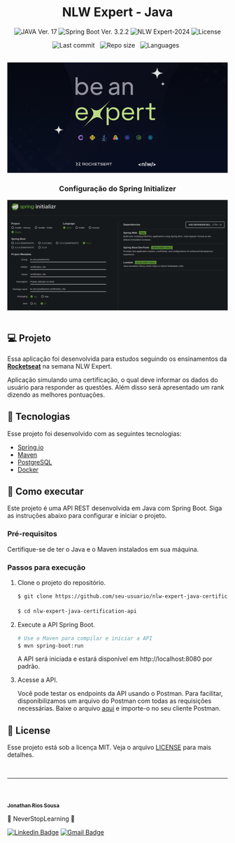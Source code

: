 <h1 align="center">NLW Expert - Java</h1>

<p align="center">
  <img 
    src="https://img.shields.io/badge/Java-17-blue" 
    alt="JAVA Ver. 17"
  />
  <img 
    src="https://img.shields.io/badge/Spring Boot-3.2.2-blue"
    alt="Spring Boot Ver. 3.2.2" 
  />
  <img
    src="https://img.shields.io/badge/NLW Expert-2024-green" 
    alt="NLW Expert-2024"
  />
  <img 
    alt="License"
    src="https://img.shields.io/static/v1?label=license&message=MIT&color=E51C44&labelColor=0A1033"
  />
</p>

<div align="center">

![Last commit](https://img.shields.io/github/last-commit/Jonathan-Rios/nlw-expert-java-certification-api?color=4DA1CD 'Last commit') &nbsp;
![Repo size](https://img.shields.io/github/repo-size/Jonathan-Rios/nlw-expert-java-certification-api?color=4DA1CD 'Repo size') &nbsp;
![Languages](https://img.shields.io/github/languages/count/Jonathan-Rios/nlw-expert-java-certification-api?color=4DA1CD 'Languages') &nbsp;

</div>

<br>

<div align="center">
  <img src=".github/project-preview.png?style=flat" alt="Cover" />
</div>


<h3 align="center">Configuração do Spring Initializer</h3>

<div align="center">
  <img src=".github/spring-initializer.png?style=flat" />
</div>


<br>

## 💻 Projeto
Essa aplicação foi desenvolvida para estudos seguindo os ensinamentos da **[Rocketseat](https://www.rocketseat.com.br/)** na semana NLW Expert.

Aplicação simulando uma certificação, o qual deve informar os dados do usuário para responder as questões. Além disso será apresentado um rank dizendo as melhores pontuações.

## 🧪 Tecnologias

Esse projeto foi desenvolvido com as seguintes tecnologias:
 
- [Spring.io](https://start.spring.io/)
- [Maven](https://maven.apache.org/)
- [PostgreSQL](https://www.postgresql.org/)
- [Docker](https://www.docker.com/)

## 🚀 Como executar

Este projeto é uma API REST desenvolvida em Java com Spring Boot. Siga as instruções abaixo para configurar e iniciar o projeto.

### Pré-requisitos
Certifique-se de ter o Java e o Maven instalados em sua máquina.

### Passos para execução

1. Clone o projeto do repositório.

    ```bash
    $ git clone https://github.com/seu-usuario/nlw-expert-java-certification-api.git

    $ cd nlw-expert-java-certification-api
    ```

2. Execute a API Spring Boot.

    ```bash
    # Use o Maven para compilar e iniciar a API
    $ mvn spring-boot:run
    ```

   A API será iniciada e estará disponível em http://localhost:8080 por padrão.

3. Acesse a API.

    Você pode testar os endpoints da API usando o Postman. Para facilitar, disponibilizamos um arquivo do Postman com todas as requisições necessárias. 
    Baixe o arquivo [aqui](./postman-collection.json) e importe-o no seu cliente Postman.
  
## 📝 License

Esse projeto está sob a licença MIT. Veja o arquivo [LICENSE](./LICENSE.md) para mais detalhes.

<br />


---
<br />

<a href="https://github.com/Jonathan-Rios">
 <img src="https://github.com/Jonathan-Rios.png" width="100px;" alt="" />
 <br />
 <sub><b>Jonathan Rios Sousa</b></sub></a>

💠 NeverStopLearning 💠

[![Linkedin Badge](https://img.shields.io/badge/-Jonathan-blue?style=flat-square&logo=Linkedin&logoColor=white&link=https://www.linkedin.com/in/jonathan-rios-sousa-19b3431b6/)](https://www.linkedin.com/in/jonathan-rios-sousa-19b3431b6/)
[![Gmail Badge](https://img.shields.io/badge/-jonathan.riosousa@gmail.com-c14438?style=flat-square&logo=Gmail&logoColor=white&link=mailto:jonathan.riosousa@gmail.com)](mailto:jonathan.riosousa@gmail.com)